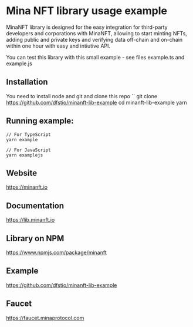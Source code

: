 # Mina NFT library usage example

MinaNFT library is designed for the easy integration for third-party developers and 
corporations with MinaNFT, allowing to start minting NFTs, adding public and private keys
and verifying data off-chain and on-chain within one hour with easy and intiutive API.

You can test this library with this small example - see files example.ts and example.js

## Installation

You need to install node and git
and clone this repo
``
	git clone https://github.com/dfstio/minanft-lib-example
	cd minanft-lib-example
	yarn

	
## Running example:
	// For TypeScript
	yarn example 
	
	// For JavaScript
	yarn examplejs 
	

## Website

https://minanft.io


## Documentation

https://lib.minanft.io


## Library on NPM

https://www.npmjs.com/package/minanft

## Example

https://github.com/dfstio/minanft-lib-example

## Faucet

https://faucet.minaprotocol.com





